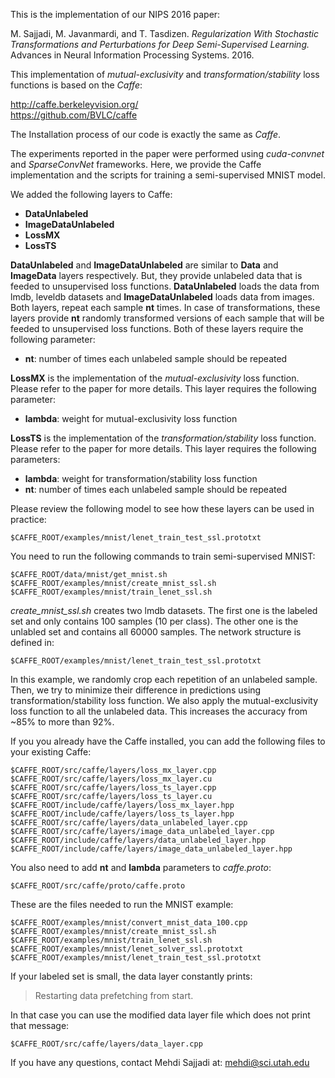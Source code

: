 This is the implementation of our NIPS 2016 paper:

M. Sajjadi, M. Javanmardi, and T. Tasdizen. *Regularization With Stochastic Transformations and Perturbations for Deep Semi-Supervised Learning.* Advances in Neural Information Processing Systems. 2016.

This implementation of *mutual-exclusivity* and *transformation/stability* loss functions is based on the *Caffe*:

http://caffe.berkeleyvision.org/  
https://github.com/BVLC/caffe  

The Installation process of our code is exactly the same as *Caffe*.

The experiments reported in the paper were performed using *cuda-convnet* and *SparseConvNet* frameworks. Here, we provide the Caffe implementation and the scripts for training a semi-supervised MNIST model. 

We added the following layers to Caffe:

- **DataUnlabeled**
- **ImageDataUnlabeled**
- **LossMX**
- **LossTS**

**DataUnlabeled** and **ImageDataUnlabeled** are similar to **Data** and **ImageData** layers respectively. But, they provide unlabeled data that is feeded to unsupervised loss functions. **DataUnlabeled** loads the data from lmdb, leveldb datasets and **ImageDataUnlabeled** loads data from images. Both layers, repeat each sample **nt** times. In case of transformations, these layers provide **nt** randomly transformed versions of each sample that will be feeded to unsupervised loss functions. Both of these layers require the following parameter:

- **nt**: number of times each unlabeled sample should be repeated

**LossMX** is the implementation of the *mutual-exclusivity* loss function. Please refer to the paper for more details. This layer requires the following parameter:

- **lambda**: weight for mutual-exclusivity loss function

**LossTS** is the implementation of the *transformation/stability* loss function. Please refer to the paper for more details. This layer requires the following parameters:

- **lambda**: weight for transformation/stability loss function
- **nt**: number of times each unlabeled sample should be repeated

Please review the following model to see how these layers can be used in practice:

```
$CAFFE_ROOT/examples/mnist/lenet_train_test_ssl.prototxt
```

You need to run the following commands to train semi-supervised MNIST:

```
$CAFFE_ROOT/data/mnist/get_mnist.sh
$CAFFE_ROOT/examples/mnist/create_mnist_ssl.sh
$CAFFE_ROOT/examples/mnist/train_lenet_ssl.sh
```

*create_mnist_ssl.sh* creates two lmdb datasets. The first one is the labeled set and only contains 100 samples (10 per class). The other one is the unlabled set and contains all 60000 samples. The network structure is defined in:

```
$CAFFE_ROOT/examples/mnist/lenet_train_test_ssl.prototxt
```

In this example, we randomly crop each repetition of an unlabeled sample. Then, we try to minimize their difference in predictions using transformation/stability loss function. We also apply the mutual-exclusivity loss function to all the unlabeled data. This increases the accuracy from ~85% to more than 92%.

If you you already have the Caffe installed, you can add the following files to your existing Caffe:

```
$CAFFE_ROOT/src/caffe/layers/loss_mx_layer.cpp
$CAFFE_ROOT/src/caffe/layers/loss_mx_layer.cu
$CAFFE_ROOT/src/caffe/layers/loss_ts_layer.cpp
$CAFFE_ROOT/src/caffe/layers/loss_ts_layer.cu
$CAFFE_ROOT/include/caffe/layers/loss_mx_layer.hpp
$CAFFE_ROOT/include/caffe/layers/loss_ts_layer.hpp
$CAFFE_ROOT/src/caffe/layers/data_unlabeled_layer.cpp
$CAFFE_ROOT/src/caffe/layers/image_data_unlabeled_layer.cpp
$CAFFE_ROOT/include/caffe/layers/data_unlabeled_layer.hpp
$CAFFE_ROOT/include/caffe/layers/image_data_unlabeled_layer.hpp
```

You also need to add **nt** and **lambda** parameters to *caffe.proto*:

```
$CAFFE_ROOT/src/caffe/proto/caffe.proto
```

These are the files needed to run the MNIST example:

```
$CAFFE_ROOT/examples/mnist/convert_mnist_data_100.cpp
$CAFFE_ROOT/examples/mnist/create_mnist_ssl.sh
$CAFFE_ROOT/examples/mnist/train_lenet_ssl.sh
$CAFFE_ROOT/examples/mnist/lenet_solver_ssl.prototxt
$CAFFE_ROOT/examples/mnist/lenet_train_test_ssl.prototxt
```

If your labeled set is small, the data layer constantly prints:

>Restarting data prefetching from start.

In that case you can use the modified data layer file which does not print that message:

```
$CAFFE_ROOT/src/caffe/layers/data_layer.cpp
```

If you have any questions, contact Mehdi Sajjadi at:
mehdi@sci.utah.edu